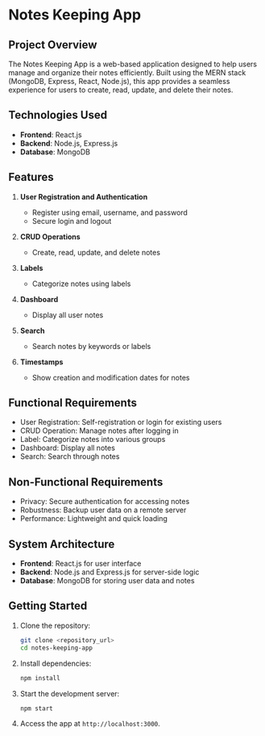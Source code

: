 # Notes Keeping App

## Project Overview

The Notes Keeping App is a web-based application designed to help users manage and organize their notes efficiently. Built using the MERN stack (MongoDB, Express, React, Node.js), this app provides a seamless experience for users to create, read, update, and delete their notes.

## Technologies Used

- **Frontend**: React.js
- **Backend**: Node.js, Express.js
- **Database**: MongoDB

## Features

1. **User Registration and Authentication**
   - Register using email, username, and password
   - Secure login and logout

2. **CRUD Operations**
   - Create, read, update, and delete notes

3. **Labels**
   - Categorize notes using labels

4. **Dashboard**
   - Display all user notes

5. **Search**
   - Search notes by keywords or labels

6. **Timestamps**
   - Show creation and modification dates for notes

## Functional Requirements

- User Registration: Self-registration or login for existing users
- CRUD Operation: Manage notes after logging in
- Label: Categorize notes into various groups
- Dashboard: Display all notes
- Search: Search through notes

## Non-Functional Requirements

- Privacy: Secure authentication for accessing notes
- Robustness: Backup user data on a remote server
- Performance: Lightweight and quick loading

## System Architecture

- **Frontend**: React.js for user interface
- **Backend**: Node.js and Express.js for server-side logic
- **Database**: MongoDB for storing user data and notes

## Getting Started

1. Clone the repository:
    ```bash
    git clone <repository_url>
    cd notes-keeping-app
    ```

2. Install dependencies:
    ```bash
    npm install
    ```

3. Start the development server:
    ```bash
    npm start
    ```

4. Access the app at `http://localhost:3000`.

